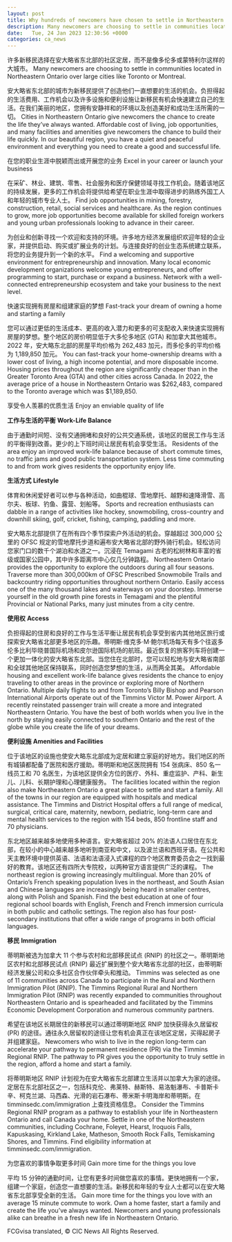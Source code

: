 ```yaml
---
layout: post
title: Why hundreds of newcomers have chosen to settle in Northeastern Ontario in the past three years
description: Many newcomers are choosing to settle in communities located in Northeastern Ontario over large cities like Toronto or Montreal. Cities in Northeastern Ontario give newcomers the chance to create the life they’ve always wanted. Affordable cost of living, job opportunities, and many facilities and amenities give newcomers the chance to build their life quickly. In […]
date:   Tue, 24 Jan 2023 12:30:56 +0000
categories: ca_news
---
```

	
许多新移民选择在安大略省东北部的社区定居，而不是像多伦多或蒙特利尔这样的大城市。	Many newcomers are choosing to settle in communities located in Northeastern Ontario over large cities like Toronto or Montreal.
	
安大略省东北部的城市为新移民提供了创造他们一直想要的生活的机会。负担得起的生活费用、工作机会以及许多设施和便利设施让新移民有机会快速建立自己的生活。在我们美丽的地区，您拥有安静祥和的环境以及创造美好和成功生活所需的一切。	Cities in Northeastern Ontario give newcomers the chance to create the life they’ve always wanted. Affordable cost of living, job opportunities, and many facilities and amenities give newcomers the chance to build their life quickly. In our beautiful region, you have a quiet and peaceful environment and everything you need to create a good and successful life.
	
在您的职业生涯中脱颖而出或开展您的业务	Excel in your career or launch your business
	
在采矿、林业、建筑、零售、社会服务和医疗保健领域寻找工作机会。随着该地区的持续发展，更多的工作机会将提供给希望在职业生涯中取得进步的熟练外国工人和年轻的城市专业人士。	Find job opportunities in mining, forestry, construction, retail, social services and healthcare. As the region continues to grow, more job opportunities become available for skilled foreign workers and young urban professionals looking to advance in their career.
	
为创业和创新寻找一个欢迎和支持的环境。许多地方经济发展组织欢迎年轻的企业家，并提供启动、购买或扩展业务的计划。与连接良好的创业生态系统建立联系，将您的业务提升到一个新的水平。	Find a welcoming and supportive environment for entrepreneurship and innovation. Many local economic development organizations welcome young entrepreneurs, and offer programming to start, purchase or expand a business. Network with a well-connected entrepreneurship ecosystem and take your business to the next level.
	
快速实现拥有房屋和组建家庭的梦想	Fast-track your dream of owning a home and starting a family
	
您可以通过更低的生活成本、更高的收入潜力和更多的可支配收入来快速实现拥有房屋的梦想。整个地区的房价明显低于大多伦多地区 (GTA) 和加拿大其他城市。 2022 年，安大略东北部的房屋平均价格为 262,483 加元，而多伦多的平均价格为 1,189,850 加元。	You can fast-track your home-ownership dreams with a lower cost of living, a high income potential, and more disposable income. Housing prices throughout the region are significantly cheaper than in the Greater Toronto Area (GTA) and other cities across Canada. In 2022, the average price of a house in Northeastern Ontario was $262,483, compared to the Toronto average which was $1,189,850.
	
享受令人羡慕的优质生活	Enjoy an enviable quality of life
	
**工作与生活的平衡**	**Work-Life Balance**
	
由于通勤时间短、没有交通拥堵和良好的公共交通系统，该地区的居民工作与生活的平衡得到改善。更少的上下班时间让居民有机会享受生活。	Residents of the area enjoy an improved work-life balance because of short commute times, no traffic jams and good public transportation system. Less time commuting to and from work gives residents the opportunity enjoy life.
	
**生活方式**	**Lifestyle**
	
体育和休闲爱好者可以参与各种活动，如曲棍球、雪地摩托、越野和速降滑雪、高尔夫、板球、钓鱼、露营、划船等。	Sports and recreation enthusiasts can dabble in a range of activities like hockey, snowmobiling, cross-country and downhill skiing, golf, cricket, fishing, camping, paddling and more.
	
安大略东北部提供了在所有四个季节探索户外活动的机会。穿越超过 300,000 公里的 OFSC 规定的雪地摩托步道和遍布安大略省北部的野外骑行机会。轻松访问您家门口的数千个湖泊和水道之一。沉浸在 Temagami 古老的松树林和丰富的省级或国家公园中，其中许多距离市中心仅几分钟路程。	Northeastern Ontario provides the opportunity to explore the outdoors during all four seasons. Traverse more than 300,000km of OFSC Prescribed Snowmobile Trails and backcountry riding opportunities throughout northern Ontario. Easily access one of the many thousand lakes and waterways on your doorstep. Immerse yourself in the old growth pine forests in Temagami and the plentiful Provincial or National Parks, many just minutes from a city centre.
	
**使用权**	**Access**
	
负担得起的住房和良好的工作与生活平衡让居民有机会享受到省内其他地区旅行或探索安大略省北部更多地区的乐趣。蒂明斯·维克多·M·鲍尔机场每天有多个往返多伦多比利毕晓普国际机场和皮尔逊国际机场的航班。最近恢复的旅客列车将创建一个更加一体化的安大略省东北部。当您住在北部时，您可以轻松地与安大略省南部和全球其他地区保持联系，同时创造您梦想的生活，从而两全其美。	Affordable housing and excellent work-life balance gives residents the chance to enjoy traveling to other areas in the province or exploring more of Northern Ontario. Multiple daily flights to and from Toronto’s Billy Bishop and Pearson International Airports operate out of the Timmins Victor M. Power Airport. A recently reinstated passenger train will create a more and integrated Northeastern Ontario. You have the best of both worlds when you live in the north by staying easily connected to southern Ontario and the rest of the globe while you create the life of your dreams.
	
**便利设施**	**Amenities and Facilities**
	
位于该地区的设施也使安大略东北部成为定居和建立家庭的好地方。我们地区的所有城镇都配备了医院和医疗援助。蒂明斯和地区医院拥有 154 张病床、850 名一线员工和 70 名医生，为该地区提供全方位的医疗、外科、重症监护、产科、新生儿、儿科、长期护理和心理健康服务。	The facilities located within the region also make Northeastern Ontario a great place to settle and start a family. All of the towns in our region are equipped with hospitals and medical assistance. The Timmins and District Hospital offers a full range of medical, surgical, critical care, maternity, newborn, pediatric, long-term care and mental health services to the region with 154 beds, 850 frontline staff and 70 physicians.
	
东北地区越来越多地使用多种语言。安大略省超过 20% 的法语人口居住在东北部，在较小的中心越来越多地听到南亚和中文，以及波兰语和西班牙语。在公共和天主教环境中提供英语、法语和法语浸入式课程的四个地区教育委员会之一找到最好的教育。该地区还有四所大专院校，以两种官方语言提供广泛的课程。	The northeast region is growing increasingly multilingual. More than 20% of Ontario’s French speaking population lives in the northeast, and South Asian and Chinese languages are increasingly being heard in smaller centres, along with Polish and Spanish. Find the best education at one of four regional school boards with English, French and French immersion curricula in both public and catholic settings. The region also has four post-secondary institutions that offer a wide range of programs in both official languages.
	
**移民**	**Immigration**
	
蒂明斯被选为加拿大 11 个参与农村和北部移民试点 (RNIP) 的社区之一。蒂明斯地区农村和北部移民试点 (RNIP) 最近扩展到整个安大略省东北部的社区，由蒂明斯经济发展公司和众多社区合作伙伴牵头和推动。	Timmins was selected as one of 11 communities across Canada to participate in the Rural and Northern Immigration Pilot (RNIP). The Timmins Regional Rural and Northern Immigration Pilot (RNIP) was recently expanded to communities throughout Northeastern Ontario and is spearheaded and facilitated by the Timmins Economic Development Corporation and numerous community partners.
	
希望在该地区长期居住的新移民可以通过蒂明斯地区 RNIP 加快获得永久居留权 (PR) 的途径。通往永久居留权的途径让您有机会真正在该地区定居，买得起房子并组建家庭。	Newcomers who wish to live in the region long-term can accelerate your pathway to permanent residence (PR) via the Timmins Regional RNIP. The pathway to PR gives you the opportunity to truly settle in the region, afford a home and start a family.
	
将蒂明斯地区 RNIP 计划视为在安大略省东北部建立生活并以加拿大为家的途径。定居在东北部社区之一，包括科克伦、弗莱特、赫斯特、易洛魁瀑布、卡普斯卡辛、柯克兰湖、马西森、光滑的岩石瀑布、蒂米斯卡明海岸和蒂明斯。在 timminsedc.com/immigration 上查找资格信息。	Consider the Timmins Regional RNIP program as a pathway to establish your life in Northeastern Ontario and call Canada your home. Settle in one of the Northeastern communities, including Cochrane, Foleyet, Hearst, Iroquois Falls, Kapuskasing, Kirkland Lake, Matheson, Smooth Rock Falls, Temiskaming Shores, and Timmins. Find eligibility information at timminsedc.com/immigration.
	
为您喜欢的事情争取更多时间	Gain more time for the things you love
	
平均 15 分钟的通勤时间，让您有更多时间做您喜欢的事情。更快地拥有一个家，组建一个家庭，创造您一直想要的生活。新移民和年轻的专业人士都可以在安大略省东北部享受全新的生活。	Gain more time for the things you love with an average 15 minute commute to work. Own a home faster, start a family and create the life you’ve always wanted. Newcomers and young professionals alike can breathe in a fresh new life in Northeastern Ontario.

FCGvisa translated, © CIC News All Rights Reserved.
